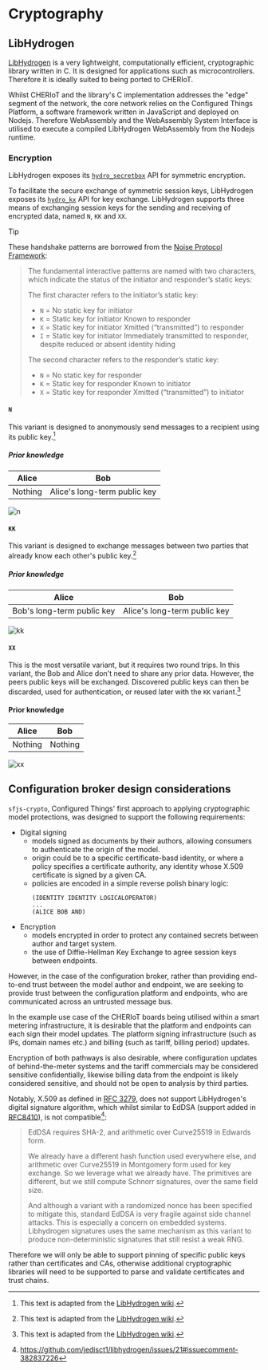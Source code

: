 # Cryptography

## LibHydrogen

[LibHydrogen](https://github.com/jedisct1/libhydrogen) is a very lightweight, computationally efficient, cryptographic library written in C. It is designed for applications such as microcontrollers. Therefore it is ideally suited to being ported to CHERIoT. 

Whilst CHERIoT and the library's C implementation addresses the "edge" segment of the network, the core network relies on the Configured Things Platform, a software framework written in JavaScript and deployed on Nodejs. Therefore WebAssembly and the WebAssembly System Interface is utilised to execute a compiled LibHydrogen WebAssembly from the Nodejs runtime.

### Encryption

LibHydrogen exposes its [`hydro_secretbox`](https://github.com/jedisct1/libhydrogen/wiki/Secret-key-encryption) API for symmetric encryption.

To facilitate the secure exchange of symmetric session keys, LibHydrogen exposes its [`hydro_kx`](https://github.com/jedisct1/libhydrogen/wiki/Key-exchange) API for key exchange. LibHydrogen supports three means of exchanging session keys for the sending and receiving of encrypted data, named `N`, `KK` and `XX`.

> [!TIP]
> These handshake patterns are borrowed from the [Noise Protocol Framework](https://noiseprotocol.org):
>
>> The fundamental interactive patterns are named with two characters, which indicate the status of the initiator and responder’s static keys:
>>
>>The first character refers to the initiator’s static key:
>> - `N` = No static key for initiator
>> - `K` = Static key for initiator Known to responder
>> - `X` = Static key for initiator Xmitted (“transmitted”) to responder
>> - `I` = Static key for initiator Immediately transmitted to responder, despite reduced or absent identity hiding
>>
>> The second character refers to the responder’s static key:
>> - `N` = No static key for responder
>> - `K` = Static key for responder Known to initiator
>> - `X` = Static key for responder Xmitted (“transmitted”) to initiator

#### `N`

This variant is designed to anonymously send messages to a recipient using its public key.[^libhydrogenwiki]

##### Prior knowledge 
| Alice | Bob |
| - | - |
| Nothing | Alice's long-term public key |


![n](../../../build/documentation/puml/crypt/kx_n.svg)

#### `KK`

This variant is designed to exchange messages between two parties that already know each other's public key.[^libhydrogenwiki]

##### Prior knowledge 
| Alice | Bob |
| - | - |
| Bob's long-term public key | Alice's long-term public key |


![kk](../../../build/documentation/puml/crypt/kx_kk.svg)

#### `XX`

This is the most versatile variant, but it requires two round trips. In this variant, the Bob and Alice don't need to share any prior data. However, the peers public keys will be exchanged. Discovered public keys can then be discarded, used for authentication, or reused later with the `KK` variant.[^libhydrogenwiki]

#### Prior knowledge 
| Alice | Bob |
| - | - |
| Nothing | Nothing |


![xx](../../../build/documentation/puml/crypt/kx_xx.svg)

[^libhydrogenwiki]: This text is adapted from the [LibHydrogen wiki](https://github.com/jedisct1/libhydrogen/wiki).

## Configuration broker design considerations

`sfjs-crypto`, Configured Things' first approach to applying cryptographic model protections, was designed to support the following requirements:

- Digital signing
    - models signed as documents by their authors, allowing consumers to authenticate the origin of the model.
    - origin could be to a specific certificate-basd identity, or where a policy specifies a certificate authority, any identity whose X.509 certificate is signed by a given CA.
    - policies are encoded in a simple reverse polish binary logic: 
        ```
        (IDENTITY IDENTITY LOGICALOPERATOR)
        ...
        (ALICE BOB AND)
        ```
- Encryption
    - models encrypted in order to protect any contained secrets between author and target system.
    - the use of Diffie-Hellman Key Exchange to agree session keys between endpoints.

However, in the case of the configuration broker, rather than providing end-to-end trust between the model author and endpoint, we are seeking to provide trust between the configuration platform and endpoints, who are communicated across an untrusted message bus.

In the example use case of the CHERIoT boards being utilised within a smart metering infrastructure, it is desirable that the platform and endpoints can each sign their model updates. The platform signing infrastructure (such as IPs, domain names etc.) and billing (such as tariff, billing period) updates. 

Encryption of both pathways is also desirable, where configuration updates of behind-the-meter systems and the tariff commercials may be considered sensitive confidentially, likewise billing data from the endpoint is likely considered sensitive, and should not be open to analysis by third parties.

Notably, X.509 as defined in [RFC 3279](https://datatracker.ietf.org/doc/html/rfc3279), does not support LibHydrogen's digital signature algorithm, which whilst similar to EdDSA (support added in [RFC8410](https://datatracker.ietf.org/doc/html/rfc8410)), is not compatible[^EdDSA]:

>EdDSA requires SHA-2, and arithmetic over Curve25519 in Edwards form.
>
>We already have a different hash function used everywhere else, and arithmetic over Curve25519 in Montgomery form used for key exchange. So we leverage what we already have. The primitives are different, but we still compute Schnorr signatures, over the same field size.
>
>And although a variant with a randomized nonce has been specified to mitigate this, standard EdDSA is very fragile against side channel attacks. This is especially a concern on embedded systems. Libhydrogen signatures uses the same mechanism as this variant to produce non-deterministic signatures that still resist a weak RNG.

[^EdDSA]: https://github.com/jedisct1/libhydrogen/issues/21#issuecomment-382837226

Therefore we will only be able to support pinning of specific public keys rather than certificates and CAs, otherwise additional cryptographic libraries will need to be supported to parse and validate certificates and trust chains.